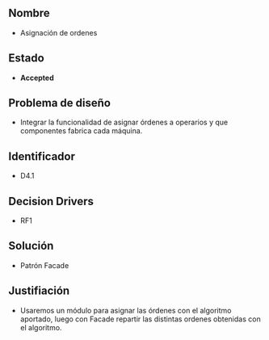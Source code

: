 
## Nombre
* Asignación de ordenes

## Estado
* **Accepted**

## Problema de diseño 

* Integrar la funcionalidad de asignar órdenes a operarios y que componentes fabrica cada máquina.

## Identificador 

* D4.1

## Decision Drivers
* RF1

## Solución 
* Patrón Facade

## Justifiación
* Usaremos un módulo para asignar las órdenes con el algoritmo aportado, luego con Facade repartir las distintas ordenes obtenidas con el algoritmo.

